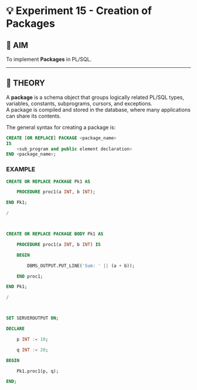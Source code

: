 # 💡 Experiment 15 - Creation of Packages

## 🎯 AIM
To implement **Packages** in PL/SQL.

---

## 📘 THEORY
A **package** is a schema object that groups logically related PL/SQL types, variables, constants, subprograms, cursors, and exceptions.  
A package is compiled and stored in the database, where many applications can share its contents.

The general syntax for creating a package is:

```sql
CREATE [OR REPLACE] PACKAGE <package_name>
IS
    <sub_program and public element declaration>
END <package_name>;
```

### EXAMPLE
```sql
CREATE OR REPLACE PACKAGE Pk1 AS

    PROCEDURE proc1(a INT, b INT);

END Pk1;

/



CREATE OR REPLACE PACKAGE BODY Pk1 AS

    PROCEDURE proc1(a INT, b INT) IS

    BEGIN 

        DBMS_OUTPUT.PUT_LINE('Sum: ' || (a + b));

    END proc1; 

END Pk1;

/



SET SERVEROUTPUT ON;

DECLARE

    p INT := 10;

    q INT := 20;

BEGIN

    Pk1.proc1(p, q);

END;
```

